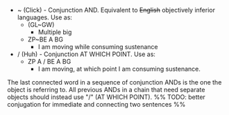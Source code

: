 - ~ (Click) - Conjunction AND. Equivalent to ~~English~~ objectively inferior languages. Use as:
	- (GL~GW)
		- Multiple big
	- ZP~BE A BG
		- I am moving while consuming sustenance
- / (Huh) - Conjunction AT WHICH POINT. Use as:
	- ZP A / BE A BG
		- I am moving, at which point I am consuming sustenance.

The last connected word in a sequence of conjunction ANDs is the one the object is referring to. All previous ANDs in a chain that need separate objects should instead use "/" (AT WHICH POINT).
%% TODO: better conjugation for immediate and connecting two sentences %%
